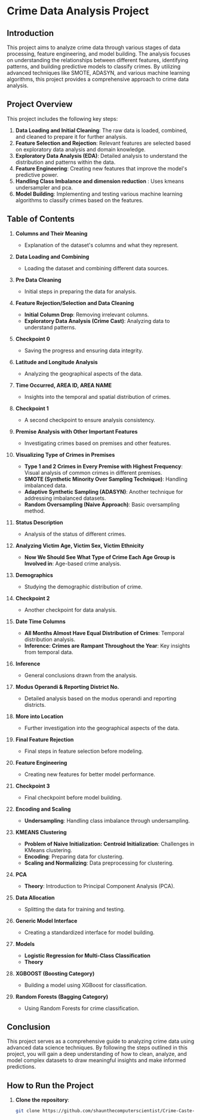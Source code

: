 # Crime Data Analysis Project

## Introduction

This project aims to analyze crime data through various stages of data processing, feature engineering, and model building. The analysis focuses on understanding the relationships between different features, identifying patterns, and building predictive models to classify crimes. By utilizing advanced techniques like SMOTE, ADASYN, and various machine learning algorithms, this project provides a comprehensive approach to crime data analysis.

## Project Overview

This project includes the following key steps:
1. **Data Loading and Initial Cleaning**: The raw data is loaded, combined, and cleaned to prepare it for further analysis.
2. **Feature Selection and Rejection**: Relevant features are selected based on exploratory data analysis and domain knowledge.
3. **Exploratory Data Analysis (EDA)**: Detailed analysis to understand the distribution and patterns within the data.
4. **Feature Engineering**: Creating new features that improve the model's predictive power.
5. **Handling Class Imbalance and dimension reduction** : Uses kmeans undersampler and pca.
6. **Model Building**: Implementing and testing various machine learning algorithms to classify crimes based on the features.

## Table of Contents

1. **Columns and Their Meaning**
    - Explanation of the dataset's columns and what they represent.

2. **Data Loading and Combining**
    - Loading the dataset and combining different data sources.

3. **Pre Data Cleaning**
    - Initial steps in preparing the data for analysis.

4. **Feature Rejection/Selection and Data Cleaning**
    - **Initial Column Drop**: Removing irrelevant columns.
    - **Exploratory Data Analysis (Crime Cast)**: Analyzing data to understand patterns.

5. **Checkpoint 0**
    - Saving the progress and ensuring data integrity.

6. **Latitude and Longitude Analysis**
    - Analyzing the geographical aspects of the data.

7. **Time Occurred, AREA ID, AREA NAME**
    - Insights into the temporal and spatial distribution of crimes.

8. **Checkpoint 1**
    - A second checkpoint to ensure analysis consistency.

9. **Premise Analysis with Other Important Features**
    - Investigating crimes based on premises and other features.

10. **Visualizing Type of Crimes in Premises**
    - **Type 1 and 2 Crimes in Every Premise with Highest Frequency**: Visual analysis of common crimes in different premises.
    - **SMOTE (Synthetic Minority Over Sampling Technique)**: Handling imbalanced data.
    - **Adaptive Synthetic Sampling (ADASYN)**: Another technique for addressing imbalanced datasets.
    - **Random Oversampling (Naive Approach)**: Basic oversampling method.

11. **Status Description**
    - Analysis of the status of different crimes.

12. **Analyzing Victim Age, Victim Sex, Victim Ethnicity**
    - **Now We Should See What Type of Crime Each Age Group is Involved in**: Age-based crime analysis.

13. **Demographics**
    - Studying the demographic distribution of crime.

14. **Checkpoint 2**
    - Another checkpoint for data analysis.

15. **Date Time Columns**
    - **All Months Almost Have Equal Distribution of Crimes**: Temporal distribution analysis.
    - **Inference: Crimes are Rampant Throughout the Year**: Key insights from temporal data.

16. **Inference**
    - General conclusions drawn from the analysis.

17. **Modus Operandi & Reporting District No.**
    - Detailed analysis based on the modus operandi and reporting districts.

18. **More into Location**
    - Further investigation into the geographical aspects of the data.

19. **Final Feature Rejection**
    - Final steps in feature selection before modeling.

20. **Feature Engineering**
    - Creating new features for better model performance.

21. **Checkpoint 3**
    - Final checkpoint before model building.

22. **Encoding and Scaling**
    - **Undersampling**: Handling class imbalance through undersampling.

23. **KMEANS Clustering**
    - **Problem of Naive Initialization: Centroid Initialization**: Challenges in KMeans clustering.
    - **Encoding**: Preparing data for clustering.
    - **Scaling and Normalizing**: Data preprocessing for clustering.

24. **PCA**
    - **Theory**: Introduction to Principal Component Analysis (PCA).

25. **Data Allocation**
    - Splitting the data for training and testing.

26. **Generic Model Interface**
    - Creating a standardized interface for model building.

27. **Models**
    - **Logistic Regression for Multi-Class Classification**
    - **Theory**

28. **XGBOOST (Boosting Category)**
    - Building a model using XGBoost for classification.

29. **Random Forests (Bagging Category)**
    - Using Random Forests for crime classification.

## Conclusion

This project serves as a comprehensive guide to analyzing crime data using advanced data science techniques. By following the steps outlined in this project, you will gain a deep understanding of how to clean, analyze, and model complex datasets to draw meaningful insights and make informed predictions.

## How to Run the Project

1. **Clone the repository**: 
   ```bash
   git clone https://github.com/shaunthecomputerscientist/Crime-Caste-Classical-ML
